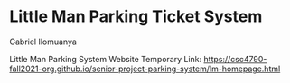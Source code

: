 # Little Man Parking Ticket System
Gabriel Ilomuanya

Little Man Parking System Website Temporary Link:
https://csc4790-fall2021-org.github.io/senior-project-parking-system/lm-homepage.html
